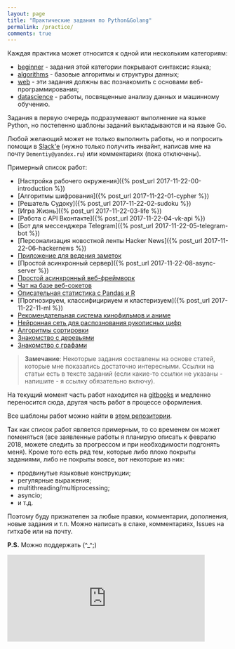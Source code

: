 ```yaml
---
layout: page
title: "Практические задания по Python&Golang"
permalink: /practice/
comments: true
---
```


Каждая практика может относится к одной или нескольким категориям:
- [beginner](/categories/beginner/) - задания этой категории покрывают синтаксис языка;
- [algorithms](/categories/algorithms/) - базовые алгоритмы и структуры данных;
- [web](/categories/web/) - эти задания должны вас познакомить с основами веб-программирования;
- [datascience](/categories/datascience/) - работы, посвященные анализу данных и машинному обучению.

Задания в первую очередь подразумевают выполнение на языке Python, но постепенно шаблоны заданий выкладываются и на языке Go.

Любой желающий может не только выполнить работы, но и попросить помощи в [Slack'e](https://cs102-python.slack.com) (нужно только получить инвайнт, написав мне на почту `Dementiy@yandex.ru`) или комментариях (пока отключены).

Примерный список работ:
- [Настройка рабочего окружения]({% post_url 2017-11-22-00-introduction %})
- [Алгоритмы шифрования]({% post_url 2017-11-22-01-cypher %})
- [Решатель Судоку]({% post_url 2017-11-22-02-sudoku %})
- [Игра Жизнь]({% post_url 2017-11-22-03-life %})
- [Работа с API Вконтакте]({% post_url 2017-11-22-04-vk-api %})
- [Бот для мессенджера Telegram]({% post_url 2017-11-22-05-telegram-bot %})
- [Персонализация новостной ленты Hacker News]({% post_url 2017-11-22-06-hackernews %})
- [Приложение для ведения заметок]()
- [Простой асинхронный сервер]({% post_url 2017-11-22-08-async-server %})
- [Простой асинхронный веб-фреймворк]()
- [Чат на базе веб-сокетов]()
- [Описательная статистика с Pandas и R]()
- [Прогнозируем, классифицириуем и кластеризуем]({% post_url 2017-11-22-11-ml %})
- [Рекомендательная система кинофильмов и аниме]()
- [Нейронная сеть для распознования рукописных цифр]()
- [Алгоритмы сортировки]()
- [Знакомство с деревьями]()
- [Знакомство с графами]()

> **Замечание**: Некоторые задания составлены на основе статей, которые мне показались достаточно интересными. Ссылки на статьи есть в тексте заданий (если какие-то ссылки не указаны - напишите - я ссылку обязательно включу).

На текущий момент часть работ находится на [gitbooks](https://dementiy.gitbooks.io/-python/content/) и медленно переносится сюда, другая часть работ в процессе оформления.

Все шаблоны работ можно найти в [этом репозитории](https://github.com/Dementiy/pybook-assignments).

Так как список работ является примерным, то со временем он может поменяться (все заявленные работы я планирую описать к февралю 2018, можете следить за прогрессом и при необходимости подгонять меня). Кроме того есть ряд тем, которые либо плохо покрыты заданиями, либо не покрыты вовсе, вот некоторые из них:
- продвинутые языковые конструкции;
- регулярные выражения;
- multithreading/multiprocessing;
- asyncio;
- и т.д.

Поэтому буду признателен за любые правки, комментарии, дополнения, новые задания и т.п. Можно написать в слаке, комментариях, Issues на гитхабе или на почту.

**P.S.** Можно поддержать (^_^;)
<iframe src="https://money.yandex.ru/quickpay/shop-widget?writer=seller&targets=%D0%9F%D0%BE%D0%B4%D0%B4%D0%B5%D1%80%D0%B6%D0%B0%D1%82%D1%8C&targets-hint=&default-sum=&button-text=11&payment-type-choice=on&hint=&successURL=&quickpay=shop&account=41001313600690" width="450" height="198" frameborder="0" allowtransparency="true" scrolling="no"></iframe>
